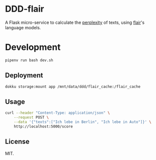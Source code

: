 # DDD-flair

A Flask micro-service to calculate the [perplexity](https://en.wikipedia.org/wiki/Perplexity#Perplexity_per_word) of texts, using [flair](https://github.com/flairNLP/flair)'s language models.

# Development

```bash
pipenv run bash dev.sh
```

## Deployment

```bash
dokku storage:mount app /mnt/data/ddd/flair_cache:/flair_cache
```

## Usage

```bash
curl --header "Content-Type: application/json" \
    --request POST \
    --data '{"texts":["Ich lebe in Berlin", "Ich lebe in Auto"]}' \
    http://localhost:5000/score
```

## License

MIT.